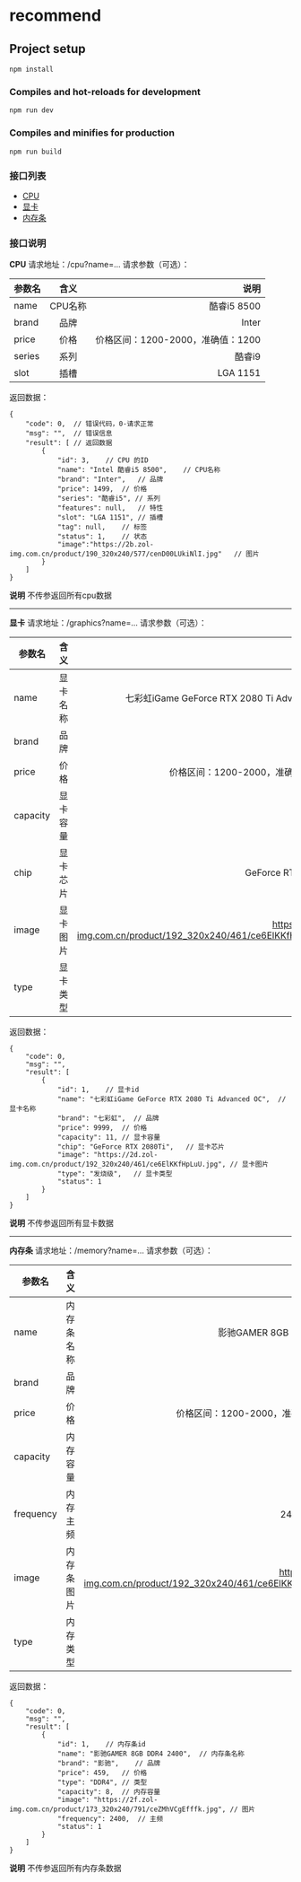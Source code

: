 # recommend

## Project setup
```
npm install
```

### Compiles and hot-reloads for development
```
npm run dev
```

### Compiles and minifies for production
```
npm run build
```


### 接口列表
+ [CPU](#cpu)
+ [显卡](#graphics)
+ [内存条](#memory)


### 接口说明
**<span id="cpu">CPU</span>**
请求地址：/cpu?name=...
请求参数（可选）：

参数名|含义|说明
---|:--:|---:
name|CPU名称|酷睿i5 8500
brand|品牌|Inter
price|价格|价格区间：1200-2000，准确值：1200
series|系列|酷睿i9
slot|插槽|LGA 1151

返回数据：
```
{
    "code": 0,  // 错误代码，0-请求正常
    "msg": "",  // 错误信息
    "result": [ // 返回数据
        {
            "id": 3,    // CPU 的ID
            "name": "Intel 酷睿i5 8500",    // CPU名称
            "brand": "Inter",   // 品牌
            "price": 1499,  // 价格
            "series": "酷睿i5", // 系列
            "features": null,   // 特性
            "slot": "LGA 1151", // 插槽
            "tag": null,    // 标签
            "status": 1,    // 状态
            "image":"https://2b.zol-img.com.cn/product/190_320x240/577/cenD00LUkiNlI.jpg"   // 图片
        }
    ]
}
```
**说明**
不传参返回所有cpu数据

---

**<span id="graphics">显卡</span>**
请求地址：/graphics?name=...
请求参数（可选）：

参数名|含义|说明
---|:--:|---:
name|显卡名称|七彩虹iGame GeForce RTX 2080 Ti Advanced OC
brand|品牌|七彩虹
price|价格|价格区间：1200-2000，准确值：1200
capacity|显卡容量|11（GB）
chip|显卡芯片|GeForce RTX 2080Ti
image|显卡图片|https://2d.zol-img.com.cn/product/192_320x240/461/ce6ElKKfHpLuU.jpg
type|显卡类型|发烧级

返回数据：
```
{
    "code": 0,
    "msg": "",
    "result": [
        {
            "id": 1,    // 显卡id
            "name": "七彩虹iGame GeForce RTX 2080 Ti Advanced OC",  // 显卡名称
            "brand": "七彩虹",  // 品牌
            "price": 9999,  // 价格
            "capacity": 11, // 显卡容量
            "chip": "GeForce RTX 2080Ti",   // 显卡芯片
            "image": "https://2d.zol-img.com.cn/product/192_320x240/461/ce6ElKKfHpLuU.jpg", // 显卡图片
            "type": "发烧级",   // 显卡类型
            "status": 1
        }
    ]
}
```
**说明**
不传参返回所有显卡数据

---

**<span id="memory">内存条</span>**
请求地址：/memory?name=...
请求参数（可选）：

参数名|含义|说明
---|:--:|---:
name|内存条名称|影驰GAMER 8GB DDR4 2400
brand|品牌|影驰
price|价格|价格区间：1200-2000，准确值：1200
capacity|内存容量|8（GB）
frequency|内存主频|2400（MHz）
image|内存条图片|https://2d.zol-img.com.cn/product/192_320x240/461/ce6ElKKfHpLuU.jpg
type|内存类型|DDR4

返回数据：
```
{
    "code": 0,
    "msg": "",
    "result": [
        {
            "id": 1,    // 内存条id
            "name": "影驰GAMER 8GB DDR4 2400",  // 内存条名称
            "brand": "影驰",    // 品牌
            "price": 459,   // 价格
            "type": "DDR4", // 类型
            "capacity": 8,  // 内存容量
            "image": "https://2f.zol-img.com.cn/product/173_320x240/791/ceZMhVCgEfffk.jpg", // 图片
            "frequency": 2400,  // 主频
            "status": 1
        }
    ]
}
```
**说明**
不传参返回所有内存条数据

